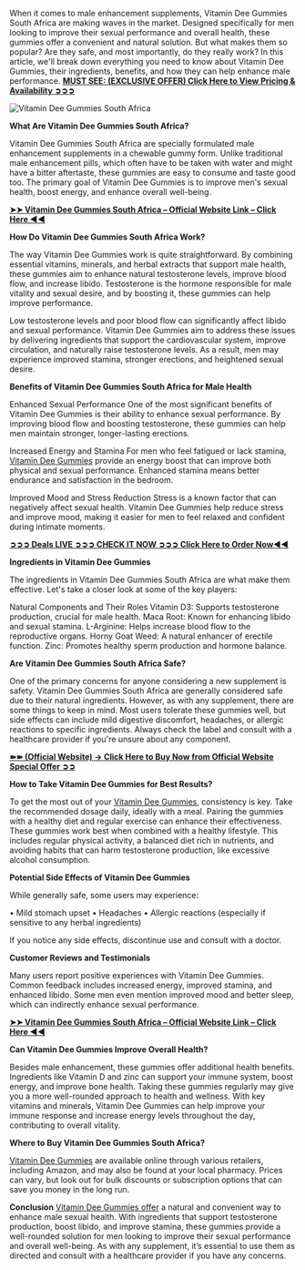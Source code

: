 When it comes to male enhancement supplements, Vitamin Dee Gummies South Africa are making waves in the market. Designed specifically for men looking to improve their sexual performance and overall health, these gummies offer a convenient and natural solution. But what makes them so popular? Are they safe, and most importantly, do they really work? In this article, we'll break down everything you need to know about Vitamin Dee Gummies, their ingredients, benefits, and how they can help enhance male performance. **[MUST SEE: (EXCLUSIVE OFFER) Click Here to View Pricing & Availability ➲➲➲](https://supplementcarts.com/vitamin-dee-gummies-south-africa-official/)**

![Vitamin Dee Gummies South Africa](https://github.com/user-attachments/assets/cffced95-5fd2-4b4b-9047-cc29baeb26aa)


**What Are Vitamin Dee Gummies South Africa?**

Vitamin Dee Gummies South Africa are specially formulated male enhancement supplements in a chewable gummy form. Unlike traditional male enhancement pills, which often have to be taken with water and might have a bitter aftertaste, these gummies are easy to consume and taste good too. The primary goal of Vitamin Dee Gummies is to improve men's sexual health, boost energy, and enhance overall well-being.

**[➤➤ Vitamin Dee Gummies South Africa – Official Website Link – Click Here ◀◀](https://supplementcarts.com/vitamin-dee-gummies-south-africa-official/)**

**How Do Vitamin Dee Gummies South Africa Work?**

The way Vitamin Dee Gummies work is quite straightforward. By combining essential vitamins, minerals, and herbal extracts that support male health, these gummies aim to enhance natural testosterone levels, improve blood flow, and increase libido. Testosterone is the hormone responsible for male vitality and sexual desire, and by boosting it, these gummies can help improve performance.

Low testosterone levels and poor blood flow can significantly affect libido and sexual performance. Vitamin Dee Gummies aim to address these issues by delivering ingredients that support the cardiovascular system, improve circulation, and naturally raise testosterone levels. As a result, men may experience improved stamina, stronger erections, and heightened sexual desire.

**Benefits of Vitamin Dee Gummies South Africa for Male Health**

Enhanced Sexual Performance
One of the most significant benefits of Vitamin Dee Gummies is their ability to enhance sexual performance. By improving blood flow and boosting testosterone, these gummies can help men maintain stronger, longer-lasting erections.

Increased Energy and Stamina
For men who feel fatigued or lack stamina, [Vitamin Dee Gummies](https://thebuzzbyte.com/vitamin-dee-south-africa/) provide an energy boost that can improve both physical and sexual performance. Enhanced stamina means better endurance and satisfaction in the bedroom.

Improved Mood and Stress Reduction
Stress is a known factor that can negatively affect sexual health. Vitamin Dee Gummies help reduce stress and improve mood, making it easier for men to feel relaxed and confident during intimate moments.

**[➲➲➲ Deals LIVE ➲➲➲ CHECK IT NOW ➲➲➲ Click Here to Order Now◀◀](https://supplementcarts.com/vitamin-dee-gummies-south-africa-official/)**

**Ingredients in Vitamin Dee Gummies**

The ingredients in Vitamin Dee Gummies South Africa are what make them effective. Let's take a closer look at some of the key players:

Natural Components and Their Roles
Vitamin D3: Supports testosterone production, crucial for male health.
Maca Root: Known for enhancing libido and sexual stamina.
L-Arginine: Helps increase blood flow to the reproductive organs.
Horny Goat Weed: A natural enhancer of erectile function.
Zinc: Promotes healthy sperm production and hormone balance.

**Are Vitamin Dee Gummies South Africa Safe?**

One of the primary concerns for anyone considering a new supplement is safety. Vitamin Dee Gummies South Africa are generally considered safe due to their natural ingredients. However, as with any supplement, there are some things to keep in mind. Most users tolerate these gummies well, but side effects can include mild digestive discomfort, headaches, or allergic reactions to specific ingredients. Always check the label and consult with a healthcare provider if you're unsure about any component.

**[➽➽ (Official Website) → Click Here to Buy Now from Official Website Special Offer ➲➲](https://supplementcarts.com/vitamin-dee-gummies-south-africa-official/)**

**How to Take Vitamin Dee Gummies for Best Results?**

To get the most out of your [Vitamin Dee Gummies](https://thebuzzbyte.com/vitamin-dee-south-africa/), consistency is key. Take the recommended dosage daily, ideally with a meal. Pairing the gummies with a healthy diet and regular exercise can enhance their effectiveness. These gummies work best when combined with a healthy lifestyle. This includes regular physical activity, a balanced diet rich in nutrients, and avoiding habits that can harm testosterone production, like excessive alcohol consumption.

**Potential Side Effects of Vitamin Dee Gummies**

While generally safe, some users may experience:

•	Mild stomach upset
•	Headaches
•	Allergic reactions (especially if sensitive to any herbal ingredients)

If you notice any side effects, discontinue use and consult with a doctor.

**Customer Reviews and Testimonials**

Many users report positive experiences with Vitamin Dee Gummies. Common feedback includes increased energy, improved stamina, and enhanced libido. Some men even mention improved mood and better sleep, which can indirectly enhance sexual performance.

**[➤➤ Vitamin Dee Gummies South Africa – Official Website Link – Click Here ◀◀](https://supplementcarts.com/vitamin-dee-gummies-south-africa-official/)**

**Can Vitamin Dee Gummies Improve Overall Health?**

Besides male enhancement, these gummies offer additional health benefits. Ingredients like Vitamin D and zinc can support your immune system, boost energy, and improve bone health. Taking these gummies regularly may give you a more well-rounded approach to health and wellness. With key vitamins and minerals, Vitamin Dee Gummies can help improve your immune response and increase energy levels throughout the day, contributing to overall vitality.

**Where to Buy Vitamin Dee Gummies South Africa?**

[Vitamin Dee Gummies](https://www.facebook.com/Vitamin.Dee.Gummies.South.Africa.Official.ZA/) are available online through various retailers, including Amazon, and may also be found at your local pharmacy. Prices can vary, but look out for bulk discounts or subscription options that can save you money in the long run.

**Conclusion**
[Vitamin Dee Gummies offer](https://www.facebook.com/Vitamin.Dee.Gummies.South.Africa.Official.ZA/) a natural and convenient way to enhance male sexual health. With ingredients that support testosterone production, boost libido, and improve stamina, these gummies provide a well-rounded solution for men looking to improve their sexual performance and overall well-being. As with any supplement, it’s essential to use them as directed and consult with a healthcare provider if you have any concerns.
